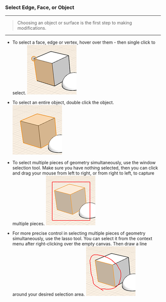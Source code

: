 ### Select Edge, Face, or Object
---
> Choosing an object or surface is the first step to making modifications.

---

- To select a face, edge or vertex, hover over them - then single click to select.
![](images/GUID-FBF5D631-C838-4847-8F1A-52D298DD29F3-low.png)

- To select an entire object, double click the object.
![](images/GUID-5DFDBBF0-1460-4168-A573-4113AB6B24D7-low.png)

- To select multiple pieces of geometry simultaneously, use the window selection tool. Make sure you have nothing selected, then you can click and drag your mouse from left to right, or from right to left, to capture multiple pieces.
![](images/GUID-BC3B875C-44E5-4BC2-A6A5-9853472196B0-low.png)

- For more precise control in selecting multiple pieces of geometry simultaneously, use the lasso tool. You can select it from the context menu after right-clicking over the empty canvas. Then draw a line around your desired selection area.
![](images/GUID-F87A1451-D19D-4776-8D27-87CF2521A9B5-low.png)

